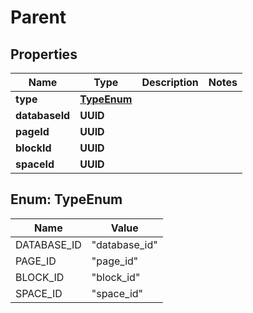 

# Parent


## Properties

| Name | Type | Description | Notes |
|------------ | ------------- | ------------- | -------------|
|**type** | [**TypeEnum**](#TypeEnum) |  |  |
|**databaseId** | **UUID** |  |  |
|**pageId** | **UUID** |  |  |
|**blockId** | **UUID** |  |  |
|**spaceId** | **UUID** |  |  |



## Enum: TypeEnum

| Name | Value |
|---- | -----|
| DATABASE_ID | &quot;database_id&quot; |
| PAGE_ID | &quot;page_id&quot; |
| BLOCK_ID | &quot;block_id&quot; |
| SPACE_ID | &quot;space_id&quot; |



